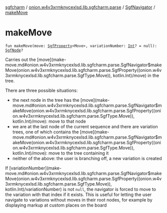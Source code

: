 [sgfcharm](../../index.md) / [onion.w4v3xrmknycexlsd.lib.sgfcharm.parse](../index.md) / [SgfNavigator](index.md) / [makeMove](./make-move.md)

# makeMove

`fun makeMove(move: `[`SgfProperty`](../-sgf-property/index.md)`<Move>, variationNumber: `[`Int`](https://kotlinlang.org/api/latest/jvm/stdlib/kotlin/-int/index.html)`? = null): `[`SgfNode`](../-sgf-node.md)`?`

Carries out the [move](make-move.md#onion.w4v3xrmknycexlsd.lib.sgfcharm.parse.SgfNavigator$makeMove(onion.w4v3xrmknycexlsd.lib.sgfcharm.parse.SgfProperty((onion.w4v3xrmknycexlsd.lib.sgfcharm.parse.SgfType.Move)), kotlin.Int)/move) in the tree.

There are three possible situations:

* the next node in the tree has the [move](make-move.md#onion.w4v3xrmknycexlsd.lib.sgfcharm.parse.SgfNavigator$makeMove(onion.w4v3xrmknycexlsd.lib.sgfcharm.parse.SgfProperty((onion.w4v3xrmknycexlsd.lib.sgfcharm.parse.SgfType.Move)), kotlin.Int)/move): move to that node
* we are at the last node of the current sequence and there are variation trees, one of which
contains the [move](make-move.md#onion.w4v3xrmknycexlsd.lib.sgfcharm.parse.SgfNavigator$makeMove(onion.w4v3xrmknycexlsd.lib.sgfcharm.parse.SgfProperty((onion.w4v3xrmknycexlsd.lib.sgfcharm.parse.SgfType.Move)), kotlin.Int)/move): move to the tree containing it
* neither of the above: the user is branching off, a new variation is created

If [variationNumber](make-move.md#onion.w4v3xrmknycexlsd.lib.sgfcharm.parse.SgfNavigator$makeMove(onion.w4v3xrmknycexlsd.lib.sgfcharm.parse.SgfProperty((onion.w4v3xrmknycexlsd.lib.sgfcharm.parse.SgfType.Move)), kotlin.Int)/variationNumber) is not `null`, the navigator is forced to move to the variation with
that index if it exists. This is useful for letting the user navigate to variations without
moves in their root nodes, for example by displaying markup at custom places on the board

